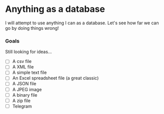 # Anything as a database

I will attempt to use anything I can as a database. Let's see how far we can go by doing things wrong!

### Goals

Still looking for ideas...

- [ ] A csv file
- [ ] A XML file
- [ ] A simple text file
- [ ] An Excel spreadsheet file (a great classic)
- [ ] A JSON file
- [ ] A JPEG image
- [ ] A binary file
- [ ] A zip file
- [ ] Telegram
